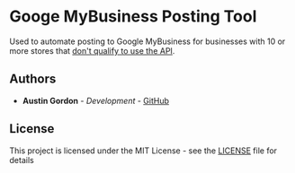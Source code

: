 # Googe MyBusiness Posting Tool

Used to automate posting to Google MyBusiness for businesses with 10 or more stores that [don't qualify to use the API](https://developers.google.com/my-business/content/posts-data#faqs).

## Authors

* **Austin Gordon** - *Development* - [GitHub](https://github.com/AustinLeeGordon)

## License

This project is licensed under the MIT License - see the [LICENSE](LICENSE) file for details